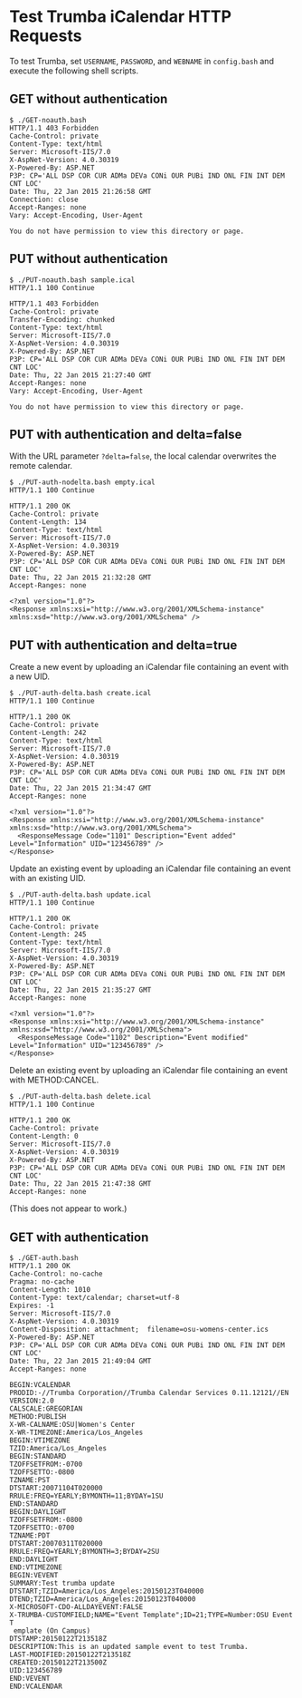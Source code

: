 # Test Trumba iCalendar HTTP Requests

To test Trumba, set `USERNAME`, `PASSWORD`, and `WEBNAME` in `config.bash` and execute the following shell scripts.



## GET without authentication

    $ ./GET-noauth.bash 
    HTTP/1.1 403 Forbidden
    Cache-Control: private
    Content-Type: text/html
    Server: Microsoft-IIS/7.0
    X-AspNet-Version: 4.0.30319
    X-Powered-By: ASP.NET
    P3P: CP='ALL DSP COR CUR ADMa DEVa CONi OUR PUBi IND ONL FIN INT DEM CNT LOC'
    Date: Thu, 22 Jan 2015 21:26:58 GMT
    Connection: close
    Accept-Ranges: none
    Vary: Accept-Encoding, User-Agent
    
    You do not have permission to view this directory or page.



## PUT without authentication

    $ ./PUT-noauth.bash sample.ical 
    HTTP/1.1 100 Continue
    
    HTTP/1.1 403 Forbidden
    Cache-Control: private
    Transfer-Encoding: chunked
    Content-Type: text/html
    Server: Microsoft-IIS/7.0
    X-AspNet-Version: 4.0.30319
    X-Powered-By: ASP.NET
    P3P: CP='ALL DSP COR CUR ADMa DEVa CONi OUR PUBi IND ONL FIN INT DEM CNT LOC'
    Date: Thu, 22 Jan 2015 21:27:40 GMT
    Accept-Ranges: none
    Vary: Accept-Encoding, User-Agent
        
    You do not have permission to view this directory or page.



## PUT with authentication and delta=false

With the URL parameter `?delta=false`, the local calendar overwrites the remote calendar.

    $ ./PUT-auth-nodelta.bash empty.ical 
    HTTP/1.1 100 Continue
    
    HTTP/1.1 200 OK
    Cache-Control: private
    Content-Length: 134
    Content-Type: text/html
    Server: Microsoft-IIS/7.0
    X-AspNet-Version: 4.0.30319
    X-Powered-By: ASP.NET
    P3P: CP='ALL DSP COR CUR ADMa DEVa CONi OUR PUBi IND ONL FIN INT DEM CNT LOC'
    Date: Thu, 22 Jan 2015 21:32:28 GMT
    Accept-Ranges: none
    
    <?xml version="1.0"?>
    <Response xmlns:xsi="http://www.w3.org/2001/XMLSchema-instance" xmlns:xsd="http://www.w3.org/2001/XMLSchema" />



## PUT with authentication and delta=true

Create a new event by uploading an iCalendar file containing an event with a new UID.

    $ ./PUT-auth-delta.bash create.ical 
    HTTP/1.1 100 Continue
    
    HTTP/1.1 200 OK
    Cache-Control: private
    Content-Length: 242
    Content-Type: text/html
    Server: Microsoft-IIS/7.0
    X-AspNet-Version: 4.0.30319
    X-Powered-By: ASP.NET
    P3P: CP='ALL DSP COR CUR ADMa DEVa CONi OUR PUBi IND ONL FIN INT DEM CNT LOC'
    Date: Thu, 22 Jan 2015 21:34:47 GMT
    Accept-Ranges: none
    
    <?xml version="1.0"?>
    <Response xmlns:xsi="http://www.w3.org/2001/XMLSchema-instance" xmlns:xsd="http://www.w3.org/2001/XMLSchema">
      <ResponseMessage Code="1101" Description="Event added" Level="Information" UID="123456789" />
    </Response>


Update an existing event by uploading an iCalendar file containing an event with an existing UID.

    $ ./PUT-auth-delta.bash update.ical 
    HTTP/1.1 100 Continue
    
    HTTP/1.1 200 OK
    Cache-Control: private
    Content-Length: 245
    Content-Type: text/html
    Server: Microsoft-IIS/7.0
    X-AspNet-Version: 4.0.30319
    X-Powered-By: ASP.NET
    P3P: CP='ALL DSP COR CUR ADMa DEVa CONi OUR PUBi IND ONL FIN INT DEM CNT LOC'
    Date: Thu, 22 Jan 2015 21:35:27 GMT
    Accept-Ranges: none
    
    <?xml version="1.0"?>
    <Response xmlns:xsi="http://www.w3.org/2001/XMLSchema-instance" xmlns:xsd="http://www.w3.org/2001/XMLSchema">
      <ResponseMessage Code="1102" Description="Event modified" Level="Information" UID="123456789" />
    </Response>


Delete an existing event by uploading an iCalendar file containing an event with METHOD:CANCEL.

    $ ./PUT-auth-delta.bash delete.ical 
    HTTP/1.1 100 Continue
        
    HTTP/1.1 200 OK
    Cache-Control: private
    Content-Length: 0
    Server: Microsoft-IIS/7.0
    X-AspNet-Version: 4.0.30319
    X-Powered-By: ASP.NET
    P3P: CP='ALL DSP COR CUR ADMa DEVa CONi OUR PUBi IND ONL FIN INT DEM CNT LOC'
    Date: Thu, 22 Jan 2015 21:47:38 GMT
    Accept-Ranges: none

(This does not appear to work.)



## GET with authentication

    $ ./GET-auth.bash 
    HTTP/1.1 200 OK
    Cache-Control: no-cache
    Pragma: no-cache
    Content-Length: 1010
    Content-Type: text/calendar; charset=utf-8
    Expires: -1
    Server: Microsoft-IIS/7.0
    X-AspNet-Version: 4.0.30319
    Content-Disposition: attachment;  filename=osu-womens-center.ics
    X-Powered-By: ASP.NET
    P3P: CP='ALL DSP COR CUR ADMa DEVa CONi OUR PUBi IND ONL FIN INT DEM CNT LOC'
    Date: Thu, 22 Jan 2015 21:49:04 GMT
    Accept-Ranges: none
    
    BEGIN:VCALENDAR
    PRODID:-//Trumba Corporation//Trumba Calendar Services 0.11.12121//EN
    VERSION:2.0
    CALSCALE:GREGORIAN
    METHOD:PUBLISH
    X-WR-CALNAME:OSU|Women's Center
    X-WR-TIMEZONE:America/Los_Angeles
    BEGIN:VTIMEZONE
    TZID:America/Los_Angeles
    BEGIN:STANDARD
    TZOFFSETFROM:-0700
    TZOFFSETTO:-0800
    TZNAME:PST
    DTSTART:20071104T020000
    RRULE:FREQ=YEARLY;BYMONTH=11;BYDAY=1SU
    END:STANDARD
    BEGIN:DAYLIGHT
    TZOFFSETFROM:-0800
    TZOFFSETTO:-0700
    TZNAME:PDT
    DTSTART:20070311T020000
    RRULE:FREQ=YEARLY;BYMONTH=3;BYDAY=2SU
    END:DAYLIGHT
    END:VTIMEZONE
    BEGIN:VEVENT
    SUMMARY:Test trumba update
    DTSTART;TZID=America/Los_Angeles:20150123T040000
    DTEND;TZID=America/Los_Angeles:20150123T040000
    X-MICROSOFT-CDO-ALLDAYEVENT:FALSE
    X-TRUMBA-CUSTOMFIELD;NAME="Event Template";ID=21;TYPE=Number:OSU Event T
     emplate (On Campus)
    DTSTAMP:20150122T213518Z
    DESCRIPTION:This is an updated sample event to test Trumba.
    LAST-MODIFIED:20150122T213518Z
    CREATED:20150122T213500Z
    UID:123456789
    END:VEVENT
    END:VCALENDAR
